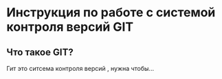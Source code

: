 # **Инструкция по работе с системой контроля версий GIT**

## Что такое GIT?

Гит это ситсема контроля версий , нужна чтобы...
